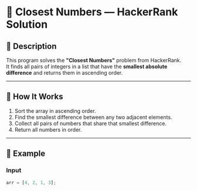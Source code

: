 # 🔢 Closest Numbers — HackerRank Solution

## 📘 Description
This program solves the **"Closest Numbers"** problem from HackerRank.  
It finds all pairs of integers in a list that have the **smallest absolute difference** and returns them in ascending order.

---

## 🚀 How It Works
1. Sort the array in ascending order.
2. Find the smallest difference between any two adjacent elements.
3. Collect all pairs of numbers that share that smallest difference.
4. Return all numbers in order.

---

## 🧩 Example

### Input
```js
arr = [4, 2, 1, 3];
